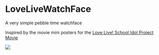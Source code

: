 # LoveLiveWatchFace
A very simple pebble time watchface

Inspired by the movie mini posters for the [Love Live! School Idol Project Movie](https://hummingbird.me/anime/love-live-school-idol-project-movie)

![](http://i.imgur.com/qkMLlOp.png)

